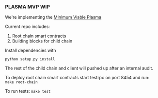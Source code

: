 ### PLASMA MVP WIP

We're implementing the [Minimum Viable Plasma](https://ethresear.ch/t/minimal-viable-plasma/426)

Current repo includes:

1. Root chain smart contracts
2. Building blocks for child chain

Install dependencies with 

    python setup.py install 

The rest of the child chain and client will pushed up after an internal audit.

To deploy root chain smart contracts start testrpc on port 8454 and run:
    ``make root-chain``

To run tests:
    ``make test``

